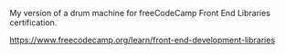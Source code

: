 My version of a drum machine for freeCodeCamp Front End Libraries certification.

https://www.freecodecamp.org/learn/front-end-development-libraries